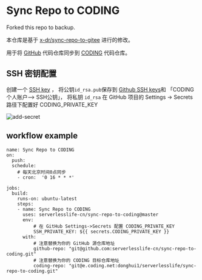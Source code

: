 # Sync Repo to CODING

Forked this repo to backup.

本仓库是基于 [x-dr/sync-repo-to-gitee](https://github.com/x-dr/sync-repo-to-gitee) 进行的修改。

用于将 [GitHub](https://github.com/) 代码仓库同步到 [CODING](https://coding.net/) 代码仓库。

## SSH 密钥配置

创建一个 [SSH key](https://help.github.com/en/github/authenticating-to-github/generating-a-new-ssh-key-and-adding-it-to-the-ssh-agent#generating-a-new-ssh-key) ，
将公钥`id_rsa.pub`保存到 [Github SSH keys](https://github.com/settings/keys)和
「CODING 个人账户——> SSH公钥」，
将私钥 `id_rsa` 在 GitHub 项目的 Settings -> Secrets 路径下配置好 CODING_PRIVATE_KEY

![add-secret](img/add-secret.png)

## workflow example

```
name: Sync Repo to CODING
on:
  push:
  schedule:
    # 每天北京时间0点同步
    - cron:  '0 16 * * *'

jobs:
  build:
    runs-on: ubuntu-latest
    steps:
    - name: Sync Repo to CODING
      uses: serverlesslife-cn/sync-repo-to-coding@master
      env:
          # 在 GitHub Settings->Secrets 配置 CODING_PRIVATE_KEY
          SSH_PRIVATE_KEY: ${{ secrets.CODING_PRIVATE_KEY }}
      with:
          # 注意替换为你的 GitHub 源仓库地址
          github-repo: "git@github.com:serverlesslife-cn/sync-repo-to-coding.git"
          # 注意替换为你的 CODING 目标仓库地址
          coding-repo: "git@e.coding.net:donghui1/serverlesslife/sync-repo-to-coding.git"
```


